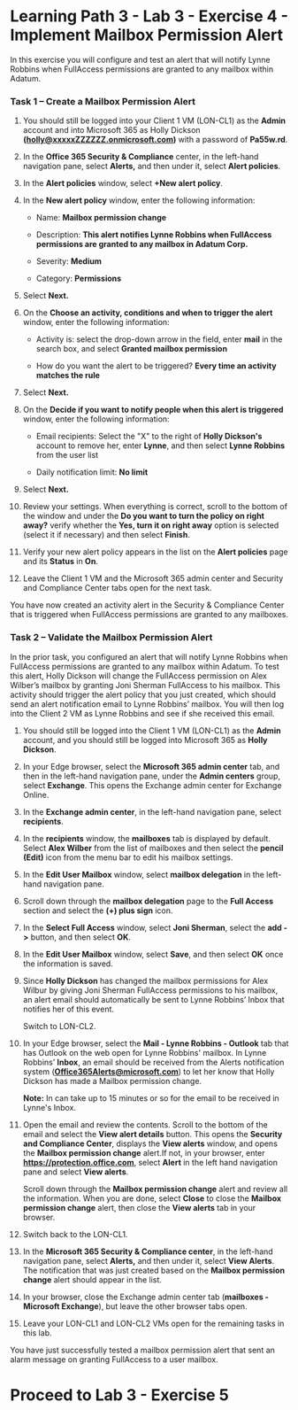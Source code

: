 # Learning Path 3 - Lab 3 - Exercise 4 - Implement Mailbox Permission Alert


In this exercise you will configure and test an alert that will notify Lynne Robbins when FullAccess permissions are granted to any mailbox within Adatum.

### Task 1 – Create a Mailbox Permission Alert

1. You should still be logged into your Client 1 VM (LON-CL1) as the **Admin** account and into Microsoft 365 as Holly Dickson **(holly@xxxxxZZZZZZ.onmicrosoft.com)** with a password of **Pa55w.rd**. 

2. In the **Office 365 Security &amp; Compliance** center, in the left-hand navigation pane, select **Alerts,** and then under it, select **Alert policies**.

3. In the **Alert policies** window, select **+New alert policy**.

4. In the **New alert policy** window, enter the following information:

	- Name: **Mailbox permission change**

	- Description: **This alert notifies Lynne Robbins when FullAccess permissions are granted to any mailbox in Adatum Corp.**

	- Severity: **Medium**

	- Category: **Permissions**

5. Select **Next.**

6. On the **Choose an activity, conditions and when to trigger the alert** window, enter the following information:

	- Activity is: select the drop-down arrow in the field, enter **mail** in the search box, and select **Granted mailbox permission**

	- How do you want the alert to be triggered? **Every time an activity matches the rule**

7. Select **Next.**

8. On the **Decide if you want to notify people when this alert is triggered** window, enter the following information:

	- Email recipients: Select the "X" to the right of **Holly Dickson's** account to remove her, enter **Lynne**, and then select **Lynne Robbins** from the user list

	- Daily notification limit: **No limit**

9. Select **Next.**

10. Review your settings. When everything is correct, scroll to the bottom of the window and under the **Do you want to turn the policy on right away?** verify whether the **Yes, turn it on right away** option is selected (select it if necessary) and then select **Finish**.

11. Verify your new alert policy appears in the list on the **Alert policies** page and its **Status** in **On**.

11. Leave the Client 1 VM and the Microsoft 365 admin center and Security and Compliance Center tabs open for the next task.

You have now created an activity alert in the Security & Compliance Center that is triggered when FullAccess permissions are granted to any mailboxes.


### Task 2 – Validate the Mailbox Permission Alert

In the prior task, you configured an alert that will notify Lynne Robbins when FullAccess permissions are granted to any mailbox within Adatum. To test this alert, Holly Dickson will change the FullAccess permission on Alex Wilber’s mailbox by granting Joni Sherman FullAccess to his mailbox. This activity should trigger the alert policy that you just created, which should send an alert notification email to Lynne Robbins’ mailbox. You will then log into the Client 2 VM as Lynne Robbins and see if she received this email. 

1. You should still be logged into the Client 1 VM (LON-CL1) as the **Admin** account, and you should still be logged into Microsoft 365 as **Holly Dickson**. 

2. In your Edge browser, select the **Microsoft 365 admin center** tab, and then in the left-hand navigation pane, under the **Admin centers** group, select **Exchange**. This opens the Exchange admin center for Exchange Online.

3. In the **Exchange admin center**, in the left-hand navigation pane, select **recipients**. 

4. In the **recipients** window, the **mailboxes** tab is displayed by default. Select **Alex Wilber** from the list of mailboxes and then select the **pencil (Edit)** icon from the menu bar to edit his mailbox settings.

5. In the **Edit User Mailbox** window, select **mailbox delegation** in the left-hand navigation pane.

6. Scroll down through the **mailbox delegation** page to the **Full Access** section and select the **(+) plus sign** icon.

7. In the **Select Full Access** window, select **Joni Sherman**, select the **add -&gt;** button, and then select **OK**.

8. In the **Edit User Mailbox** window, select **Save**, and then select **OK** once the information is saved.

9. Since **Holly Dickson** has changed the mailbox permissions for Alex Wilbur by giving Joni Sherman FullAccess permissions to his mailbox, an alert email should automatically be sent to Lynne Robbins’ Inbox that notifies her of this event.

	‎Switch to LON-CL2. 

10. In your Edge browser, select the **Mail - Lynne Robbins - Outlook** tab that has Outlook on the web open for Lynne Robbins' mailbox. In Lynne Robbins’ **Inbox**, an email should be received from the Alerts notification system (**Office365Alerts@microsoft.com**) to let her know that Holly Dickson has made a Mailbox permission change. <br/>

	**Note:** In can take up to 15 minutes or so for the email to be received in Lynne's Inbox. 

11. Open the email and review the contents. Scroll to the bottom of the email and select the **View alert details** button. This opens the **Security and Compliance Center**, displays the **View alerts** window, and opens the **Mailbox permission change** alert.If not, in your browser, enter **https://protection.office.com**, select **Alert** in the left hand navigation pane and select **View alerts**. <br/>

	Scroll down through the **Mailbox permission change** alert and review all the information. When you are done, select **Close** to close the **Mailbox permission change** alert, then close the **View alerts** tab in your browser.

12. Switch back to the LON-CL1.

13. In the **Microsoft 365 Security &amp; Compliance center**, in the left-hand navigation pane, select **Alerts,** and then under it, select **View Alerts**. The notification that was just created based on the **Mailbox permission change** alert should appear in the list.

14. In your browser, close the Exchange admin center tab (**mailboxes - Microsoft Exchange**), but leave the other browser tabs open.

15. Leave your LON-CL1 and LON-CL2 VMs open for the remaining tasks in this lab.

You have just successfully tested a mailbox permission alert that sent an alarm message on granting FullAccess to a user mailbox.

# Proceed to Lab 3 - Exercise 5
